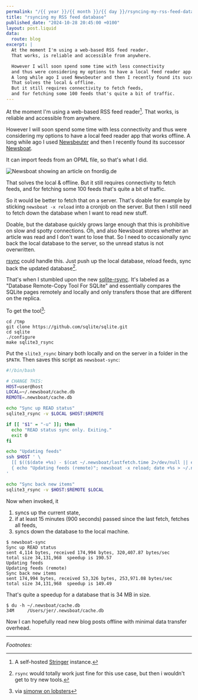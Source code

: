 ```yaml
---
permalink: "/{{ year }}/{{ month }}/{{ day }}/rsyncing-my-rss-feed-database"
title: "rsyncing my RSS feed database"
published_date: "2024-10-28 20:45:00 +0100"
layout: post.liquid
data:
  route: blog
excerpt: |
  At the moment I'm using a web-based RSS feed reader.
  That works, is reliable and accessible from anywhere.

  However I will soon spend some time with less connectivity
  and thus were considering my options to have a local feed reader app that works offline.
  A long while ago I used Newsbeuter and then I recently found its successor Newsboat.
  That solves the local & offline.
  But it still requires connectivity to fetch feeds,
  and for fetching some 100 feeds that's quite a bit of traffic.
---
```


At the moment I'm using a web-based RSS feed reader[^1].
That works, is reliable and accessible from anywhere.

However I will soon spend some time with less connectivity
and thus were considering my options to have a local feed reader app that works offline.
A long while ago I used [Newsbeuter] and then I recently found its successor [Newsboat].

It can import feeds from an OPML file, so that's what I did.

![Newsboat showing an article on fnordig.de](https://tmp.fnordig.de/blog/2024/newsboat-fnordig.png)

That solves the local & offline.
But it still requires connectivity to fetch feeds,
and for fetching some 100 feeds that's quite a bit of traffic.

So it would be better to fetch that on a server.
That's doable for example by sticking `newsboat -x reload` into a cronjob on the server.
But then I still need to fetch down the database when I want to read new stuff.

Doable, but the database quickly grows large enough that this is prohibitive on slow and spotty connections.
Oh, and also Newsboat stores whether an article was read and I don't want to lose that.
So I need to occasionally sync back the local database to the server,
so the unread status is not overwritten.

[rsync] could handle this.
Just push up the local database, reload feeds, sync back the updated database[^2].

That's when I stumbled upon the new [sqlite-rsync].
It's labeled as a "Database Remote-Copy Tool For SQLite"
and essentially compares the SQLite pages remotely and locally
and only transfers those that are different on the replica.

To get the tool[^3]:

```
cd /tmp
git clone https://github.com/sqlite/sqlite.git
cd sqlite
./configure
make sqlite3_rsync
```

Put the `slite3_rsync` binary both locally and on the server in a folder in the `$PATH`.
Then saves this script as `newsboat-sync`:

```bash
#!/bin/bash

# CHANGE THIS:
HOST=user@host
LOCAL=~/.newsboat/cache.db
REMOTE=.newsboat/cache.db

echo "Sync up READ status"
sqlite3_rsync -v $LOCAL $HOST:$REMOTE

if [[ "$1" = "-u" ]]; then
  echo "READ status sync only. Exiting."
  exit 0
fi

echo "Updating feeds"
ssh $HOST ' \
  [[ $(($(date +%s) - $(cat ~/.newsboat/lastfetch.time 2>/dev/null || echo 0))) -ge 900 ]] && \
  { echo "Updating feeds (remote)"; newsboat -x reload; date +%s > ~/.newsboat/lastfetch.time; } || echo "No update" \
'

echo "Sync back new items"
sqlite3_rsync -v $HOST:$REMOTE $LOCAL
```

Now when invoked, it

1. syncs up the current state,
2. if at least 15 minutes (900 seconds) passed since the last fetch, fetches all feeds,
3. syncs down the database to the local machine.

```
$ newsboat-sync
Sync up READ status
sent 4,114 bytes, received 174,994 bytes, 320,407.87 bytes/sec
total size 34,131,968  speedup is 190.57
Updating feeds
Updating feeds (remote)
Sync back new items
sent 174,994 bytes, received 53,326 bytes, 253,971.08 bytes/sec
total size 34,131,968  speedup is 149.49
```

That's quite a speedup for a database that is 34 MB in size.

```
$ du -h ~/.newsboat/cache.db
34M     /Users/jer/.newsboat/cache.db
```

Now I can hopefully read new blog posts offline with minimal data transfer overhead.

[newsbeuter]: https://en.wikipedia.org/wiki/Newsbeuter
[newsboat]: https://newsboat.org/
[rsync]: https://rsync.samba.org/
[sqlite-rsync]: https://sqlite.org/rsync.html

---

_Footnotes:_

[^1]: A self-hosted [Stringer](https://github.com/stringer-rss/stringer) instance.  
[^2]: `rsync` would totally work just fine for this use case, but then i wouldn't get to try new tools.  
[^3]: via [simonw on lobsters](https://lobste.rs/s/2ngsl1/database_remote_copy_tool_for_sqlite#c_3hlhlz)
